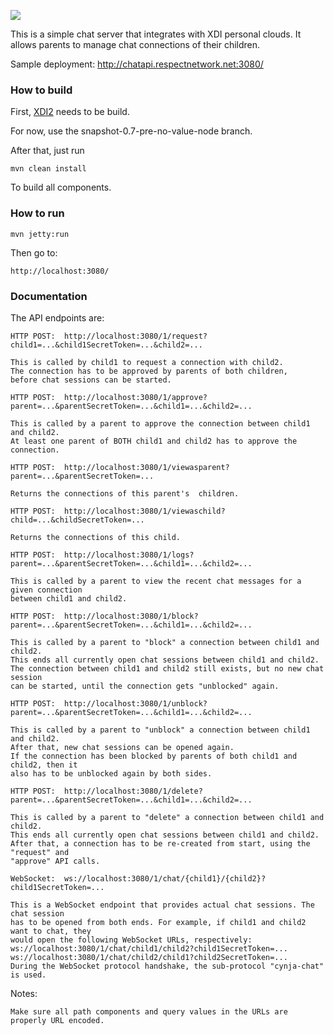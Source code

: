 <img src="http://neustarpc.github.com/neustar-clouds/images/logo.png"><br>

This is a simple chat server that integrates with XDI personal clouds.
It allows parents to manage chat connections of their children.

Sample deployment: http://chatapi.respectnetwork.net:3080/

### How to build

First, [XDI2](http://github.com/projectdanube/xdi2) needs to be build.

For now, use the snapshot-0.7-pre-no-value-node branch.

After that, just run

    mvn clean install

To build all components.

### How to run

	mvn jetty:run

Then go to:

	http://localhost:3080/

### Documentation

The API endpoints are:

	HTTP POST:  http://localhost:3080/1/request?child1=...&child1SecretToken=...&child2=...
	
	This is called by child1 to request a connection with child2.
	The connection has to be approved by parents of both children,
	before chat sessions can be started.
	
	HTTP POST:  http://localhost:3080/1/approve?parent=...&parentSecretToken=...&child1=...&child2=...
	
	This is called by a parent to approve the connection between child1 and child2.
	At least one parent of BOTH child1 and child2 has to approve the connection.
	
	HTTP POST:  http://localhost:3080/1/viewasparent?parent=...&parentSecretToken=...
	
	Returns the connections of this parent's  children.
	
	HTTP POST:  http://localhost:3080/1/viewaschild?child=...&childSecretToken=...
	
	Returns the connections of this child.
	
	HTTP POST:  http://localhost:3080/1/logs?parent=...&parentSecretToken=...&child1=...&child2=...
	
	This is called by a parent to view the recent chat messages for a given connection
	between child1 and child2.
	
	HTTP POST:  http://localhost:3080/1/block?parent=...&parentSecretToken=...&child1=...&child2=...
	
	This is called by a parent to "block" a connection between child1 and child2.
	This ends all currently open chat sessions between child1 and child2.
	The connection between child1 and child2 still exists, but no new chat session
	can be started, until the connection gets "unblocked" again.

	HTTP POST:  http://localhost:3080/1/unblock?parent=...&parentSecretToken=...&child1=...&child2=...
	
	This is called by a parent to "unblock" a connection between child1 and child2.
	After that, new chat sessions can be opened again.
	If the connection has been blocked by parents of both child1 and child2, then it
	also has to be unblocked again by both sides.

	HTTP POST:  http://localhost:3080/1/delete?parent=...&parentSecretToken=...&child1=...&child2=...
	
	This is called by a parent to "delete" a connection between child1 and child2.
	This ends all currently open chat sessions between child1 and child2.
	After that, a connection has to be re-created from start, using the "request" and
	"approve" API calls.

	WebSocket:  ws://localhost:3080/1/chat/{child1}/{child2}?child1SecretToken=...
	
	This is a WebSocket endpoint that provides actual chat sessions. The chat session
	has to be opened from both ends. For example, if child1 and child2 want to chat, they
	would open the following WebSocket URLs, respectively:
	ws://localhost:3080/1/chat/child1/child2?child1SecretToken=...
	ws://localhost:3080/1/chat/child2/child1?child2SecretToken=...
	During the WebSocket protocol handshake, the sub-protocol "cynja-chat" is used.

Notes:

	Make sure all path components and query values in the URLs are properly URL encoded.
